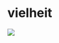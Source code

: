# vielheit

![](https://circleci.com/gh/jmcelwain/vielheit-clj/tree/master.svg?style=shield&circle-token=:circle-token)
